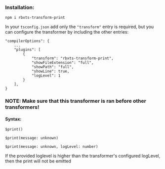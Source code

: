 ### Installation:
```
npm i rbxts-transform-print
```

In your `tsconfig.json` add only the `"transform"` entry is required, but you can configure the transformer by including the other entries:
```
"compilerOptions": {
	...
	"plugins": [
		{
			"transform": "rbxts-transform-print",
			"showFileExtension": "full",
			"showPath": "full",
			"showLine": true,
			"logLevel": 1
		}
	],
}
```

### NOTE: Make sure that this transformer is ran before other transformers!

#### Syntax:
```
$print()
```
```
$print(message: unknown)
```
```
$print(message: unknown, logLevel: number)
```

If the provided loglevel is higher than the transformer's configured logLevel, then the print will not be emitted
